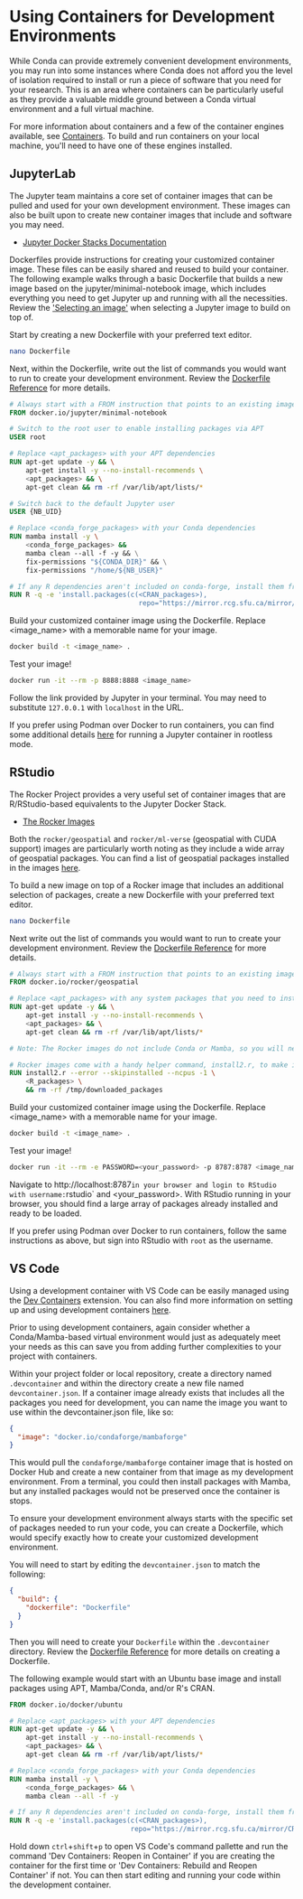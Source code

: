 # Using Containers for Development Environments

While Conda can provide extremely convenient development environments, you may
run into some instances where Conda does not afford you the level of isolation
required to install or run a piece of software that you need for your research.
This is an area where containers can be particularly useful as they provide a
valuable middle ground between a Conda virtual environment and a full virtual
machine.

For more information about containers and a few of the container engines
available, see [Containers](/containers/README.md). To build and run containers
on your local machine, you'll need to have one of these engines installed.

## JupyterLab

The Jupyter team maintains a core set of container images that can be pulled and
used for your own development environment. These images can also be built upon
to create new container images that include and software you may need.

- [Jupyter Docker Stacks Documentation](https://jupyter-docker-stacks.readthedocs.io/en/latest/index.html)

Dockerfiles provide instructions for creating your customized container image.
These files can be easily shared and reused to build your container. The
following example walks through a basic Dockerfile that builds a new image based
on the jupyter/minimal-notebook image, which includes everything you need to get
Jupyter up and running with all the necessities. Review the
['Selecting an image'](https://jupyter-docker-stacks.readthedocs.io/en/latest/using/selecting.html)
when selecting a Jupyter image to build on top of.

Start by creating a new Dockerfile with your preferred text editor.

```bash
nano Dockerfile
```

Next, within the Dockerfile, write out the list of commands you would want to
run to create your development environment. Review the
[Dockerfile Reference](https://docs.docker.com/engine/reference/builder/) for
more details.

```Dockerfile
# Always start with a FROM instruction that points to an existing image
FROM docker.io/jupyter/minimal-notebook

# Switch to the root user to enable installing packages via APT
USER root

# Replace <apt_packages> with your APT dependencies
RUN apt-get update -y && \
    apt-get install -y --no-install-recommends \
    <apt_packages> && \
    apt-get clean && rm -rf /var/lib/apt/lists/*

# Switch back to the default Jupyter user
USER {NB_UID}

# Replace <conda_forge_packages> with your Conda dependencies
RUN mamba install -y \
    <conda_forge_packages> &&
    mamba clean --all -f -y && \
    fix-permissions "${CONDA_DIR}" && \
    fix-permissions "/home/${NB_USER}"

# If any R dependencies aren't included on conda-forge, install them from CRAN.
RUN R -q -e 'install.packages(c(<CRAN_packages>),
                                repo="https://mirror.rcg.sfu.ca/mirror/CRAN/")'
```

Build your customized container image using the Dockerfile. Replace <image_name>
with a memorable name for your image.

```bash
docker build -t <image_name> .
```

Test your image!

```bash
docker run -it --rm -p 8888:8888 <image_name>
```

Follow the link provided by Jupyter in your terminal. You may need to substitute
`127.0.0.1` with `localhost` in the URL.

If you prefer using Podman over Docker to run containers, you can find some
additional details
[here](https://jupyter-docker-stacks.readthedocs.io/en/latest/using/running.html#using-the-podman-cli)
for running a Jupyter container in rootless mode.

## RStudio

The Rocker Project provides a very useful set of container images that are
R/RStudio-based equivalents to the Jupyter Docker Stack.

- [The Rocker Images](https://rocker-project.org/images/)

Both the `rocker/geospatial` and `rocker/ml-verse` (geospatial with CUDA
support) images are particularly worth noting as they include a wide array of
geospatial packages. You can find a list of geospatial packages installed in the
images
[here](https://github.com/rocker-org/rocker-versioned2/blob/master/scripts/install_geospatial.sh).

To build a new image on top of a Rocker image that includes an additional
selection of packages, create a new Dockerfile with your preferred text editor.

```bash
nano Dockerfile
```

Next write out the list of commands you would want to run to create your
development environment. Review the
[Dockerfile Reference](https://docs.docker.com/engine/reference/builder/) for
more details.

```Dockerfile
# Always start with a FROM instruction that points to an existing image
FROM docker.io/rocker/geospatial

# Replace <apt_packages> with any system packages that you need to install using APT
RUN apt-get update -y && \
    apt-get install -y --no-install-recommends \
    <apt_packages> && \
    apt-get clean && rm -rf /var/lib/apt/lists/*

# Note: The Rocker images do not include Conda or Mamba, so you will need to check the system requirements for each of your R packages and ensure that any required system software is installed using APT.

# Rocker images come with a handy helper command, install2.r, to make installing R packages a bit simpler. The following command will only build the image if no errors are encountered, while also skipping any packages that may have already been installed and attempting to run the installation as quickly by using the maximum available CPU cores.
RUN install2.r --error --skipinstalled --ncpus -1 \
    <R_packages> \
    && rm -rf /tmp/downloaded_packages
```

Build your customized container image using the Dockerfile. Replace <image_name>
with a memorable name for your image.

```bash
docker build -t <image_name> .
```

Test your image!

```bash
docker run -it --rm -e PASSWORD=<your_password> -p 8787:8787 <image_name>
```

Navigate to
http://localhost:8787`in your browser and login to RStudio with username:`rstudio`
and <your_password>. With RStudio running in your browser, you should find a
large array of packages already installed and ready to be loaded.

If you prefer using Podman over Docker to run containers, follow the same
instructions as above, but sign into RStudio with `root` as the username.

## VS Code

Using a development container with VS Code can be easily managed using the
[Dev Containers](https://marketplace.visualstudio.com/items?itemName=ms-vscode-remote.remote-containers)
extension. You can also find more information on setting up and using
development containers
[here](https://code.visualstudio.com/docs/devcontainers/containers).

Prior to using development containers, again consider whether a
Conda/Mamba-based virtual environment would just as adequately meet your needs
as this can save you from adding further complexities to your project with
containers.

Within your project folder or local repository, create a directory named
`.devcontainer` and within the directory create a new file named
`devcontainer.json`. If a container image already exists that includes all the
packages you need for development, you can name the image you want to use within
the devcontainer.json file, like so:

```json
{
  "image": "docker.io/condaforge/mambaforge"
}
```

This would pull the `condaforge/mambaforge` container image that is hosted on
Docker Hub and create a new container from that image as my development
environment. From a terminal, you could then install packages with Mamba, but
any installed packages would not be preserved once the container is stops.

To ensure your development environment always starts with the specific set of
packages needed to run your code, you can create a Dockerfile, which would
specify exactly how to create your customized development environment.

You will need to start by editing the `devcontainer.json` to match the
following:

```json
{
  "build": {
    "dockerfile": "Dockerfile"
  }
}
```

Then you will need to create your `Dockerfile` within the `.devcontainer`
directory. Review the
[Dockerfile Reference](https://docs.docker.com/engine/reference/builder/) for
more details on creating a Dockerfile.

The following example would start with an Ubuntu base image and install packages
using APT, Mamba/Conda, and/or R's CRAN.

```Dockerfile
FROM docker.io/docker/ubuntu

# Replace <apt_packages> with your APT dependencies
RUN apt-get update -y && \
    apt-get install -y --no-install-recommends \
    <apt_packages> && \
    apt-get clean && rm -rf /var/lib/apt/lists/*

# Replace <conda_forge_packages> with your Conda dependencies
RUN mamba install -y \
    <conda_forge_packages> && \
    mamba clean --all -f -y

# If any R dependencies aren't included on conda-forge, install them from CRAN.
RUN R -q -e 'install.packages(c(<CRAN_packages>),
                              repo="https://mirror.rcg.sfu.ca/mirror/CRAN/")'
```

Hold down `ctrl`+`shift`+`p` to open VS Code's command pallette and run the
command 'Dev Containers: Reopen in Container' if you are creating the container
for the first time or 'Dev Containers: Rebuild and Reopen Container' if not. You
can then start editing and running your code within the development container.
